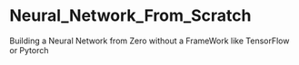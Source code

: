 # Neural_Network_From_Scratch
Building a Neural Network from Zero without a FrameWork like TensorFlow or Pytorch
